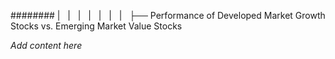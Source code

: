 ######## |   |   |   |   |   |   |   ├── Performance of Developed Market Growth Stocks vs. Emerging Market Value Stocks

*Add content here*